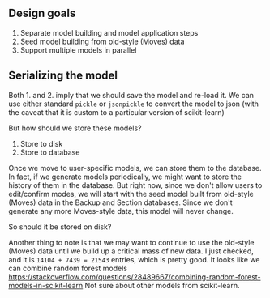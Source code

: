## Design goals ##
1. Separate model building and model application steps
1. Seed model building from old-style (Moves) data
1. Support multiple models in parallel

## Serializing the model ##
Both 1. and 2. imply that we should save the model and re-load it.
We can use either standard `pickle` or `jsonpickle` to convert the model to json (with the caveat that it is custom to a particular version of scikit-learn)

But how should we store these models?
1. Store to disk
2. Store to database

Once we move to user-specific models, we can store them to the database. In fact, if we generate models periodically, we might want to store the history of them in the database. But right now, since we don't allow users to edit/confirm modes, we will start with the seed model built from old-style (Moves) data in the Backup and Section databases. Since we don't generate any more Moves-style data, this model will never change.

So should it be stored on disk?

Another thing to note is that we may want to continue to use the old-style (Moves) data until we build up a critical mass of new data. I just checked, and it is `14104 + 7439 = 21543` entries, which is pretty good. It looks like we can combine random forest models 
https://stackoverflow.com/questions/28489667/combining-random-forest-models-in-scikit-learn
Not sure about other models from scikit-learn.



